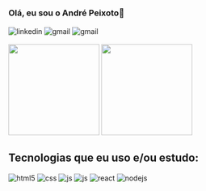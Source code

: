 ### Olá, eu sou o André Peixoto👋

<div style="display: inline_block">
  <img align="center" alt="linkedin" src="https://img.shields.io/badge/LinkedIn-0077B5?style=for-the-badge&logo=linkedin&logoColor=white" />
  <img align="center" alt="gmail" src="https://img.shields.io/badge/Gmail-D14836?style=for-the-badge&logo=gmail&logoColor=white" />
  <img align="center" alt="gmail" src="https://img.shields.io/badge/Discord-7289DA?style=for-the-badge&logo=discord&logoColor=white" />
</div><br/>
<div>
  <a href='https://github.com/anndrelipe'></a>
  <img height='180em' src='https://github-readme-stats.vercel.app/api?username=anndrelipe&show_icons=true&bg_color=00000000'>
  <img height='180em' src='https://github-readme-stats.vercel.app/api/top-langs/?username=anndrelipe&layout=compact&bg_color=00000000'>
</div>	

## Tecnologias que eu uso e/ou estudo:

<div style="display: inline_block">
  <img align="center" alt="html5" src="https://img.shields.io/badge/HTML5-E34F26?style=for-the-badge&logo=html5&logoColor=white" />
  <img align="center" alt="css" src="https://img.shields.io/badge/CSS3-1572B6?style=for-the-badge&logo=css3&logoColor=white" />
  <img align="center" alt="js" src="https://img.shields.io/badge/JavaScript-F7DF1E?style=for-the-badge&logo=javascript&logoColor=black" />
  <img align="center" alt="js" src="https://img.shields.io/badge/python-3670A0?style=for-the-badge&logo=python&logoColor=ffdd54" />
  <img align="center" alt="react" src="https://img.shields.io/badge/React-20232A?style=for-the-badge&logo=react&logoColor=61DAFB" />
  <img align="center" alt="nodejs" src="https://img.shields.io/badge/Node.js-43853D?style=for-the-badge&logo=node.js&logoColor=white" />
</div><br/>
<!--
**anndrelipe/anndrelipe** is a ✨ _special_ ✨ repository because its `README.md` (this file) appears on your GitHub profile.
